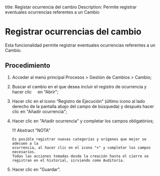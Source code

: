 title: Registar ocurrencia del cambio
Description: Permite registrar eventuales ocurrencias referentes a un Cambio
# Registrar ocurrencias del cambio

Esta funcionalidad permite registrar eventuales ocurrencias referentes a un Cambio.

Procedimiento
------------

1.  Acceder al menú principal Procesos \>
    Gestión de Cambios \> Cambio;

2.  Buscar el cambio en el que desea incluir el registro de ocurrencia y hacer clic
    en "Abrir";

3.  Hacer clic en el icono “Registro de Ejecución” (último icono al lado derecho de la pantalla abajo del campo de búsqueda) y después         hacer clic en "Añadir ocurrencia";

4.  Hacer clic en "Añadir ocurrencia" y completar los campos obligatórios;

    !!! Abstract "NOTA"
        
        Es posible registrar nuevas categorías y orígenes que mejor se adecuen a la
        ocurrencia, al hacer clic en el icono "+" y completar los campos necesarios.  
        Todas las acciones tomadas desde la creación hasta el cierre se registran en el historial, sirviendo como Auditoría.

5.  Hacer clic en "Guardar".

    <!-- !!! tip "About"

        <b>Product/Version:</b> CITSmart | 8.00 &nbsp;&nbsp;
        <b>Updated:</b>01/30/2019 – Larissa Lourenço

